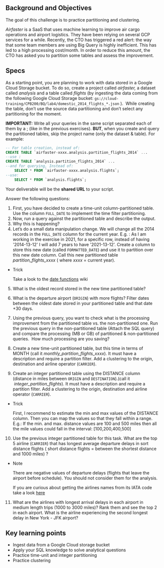 ## Background and Objectives

The goal of this challenge is to practice partitioning and clustering.

*Airfaster* is a SaaS that uses machine learning to improve air cargo operations and airport logistics. They have been relying on several GCP services for a while. Recently, the CTO has triggered a red alert: the way that some team members are using Big Query is highly inefficient. This has led to a high processing cost/month. In order to reduce this amount, the CTO has asked you to partition some tables and assess the improvement.

## Specs

As a starting point, you are planning to work with data stored in a Google Cloud Storage bucket. To do so, create a project called *airfaster,* a dataset called *analysis* and a table called *flights* (by ingesting the data coming from the following Google Cloud Storage bucket: `gs://cloud-training/CPB200/BQ/lab4/domestic_2014_flights_*.json` ).  While creating the table, don’t use the source data partitioning and don’t select any partitioning  for the moment.

**IMPORTANT:** Write all your queries in the same script separated each of them by a ;  (like in the previous exercises). **BUT**, when you create and query the partitioned tables, skip the project name (only the dataset & table). For example:

```sql
-- For table creation, instead of: 
CREATE TABLE `airfaster-xxxx.analysis.partition_flights_2014` ...
--use :
CREATE TABLE `analysis.partition_flights_2014` ...
--and for querying, Instead of: 
    SELECT * FROM `airfaster-xxxx.analysis.flights`;
--use:
    SELECT * FROM `analysis.flights`;

```

Your deliverable will be the **shared URL** to your script.

Answer the following questions:

1.  First, you have decided to create a time-unit column-partitioned table. Use the column `FULL_DATE` to implement the time filter partitioning. 
2. Now, run a query against the partitioned table and describe the output.
3. Why this is happening?
4. Let’s do a small data manipulation change. We will change all the 2014 records in the `FULL_DATE` column for the current year. E.g. : As I am working in the exercise in 2021, for a specific row, instead of having '2014-13-12' I will add 7 years to have '2021-13-12'. Create a column to store this new date (called `FORMATTED_DATE`) and use it to partition over this new date column. Call this new partitioned table  *partition_flights_xxxx* ( where *xxxx* = current year). 
- Trick

    Take a look to the [date functions](https://cloud.google.com/bigquery/docs/reference/standard-sql/date_functions) wiki

5. What is the oldest record stored in the new time partitioned table?

6. What is the departure airport (`ORIGIN`) with more flights? Filter dates between the oldest date stored in your partitioned table and that date +30 days. 

7. Using the previous query, you want to check what is the processing improvement from the partitioned table vs. the non-partitioned one. Run the previous query in the non-partitioned table (Attach the SQL query) and compare the processing (MB or GB) of partitioned & non-partitioned queries.  How much processing are you saving?

8. Create a new time-unit partitioned table, but this time in terms of MONTH (call it *monthly_partition_flights_xxxx*). It must have a description and require a partition filter. Add a clustering to the origin, destination and airline operator (`CARRIER`). 

9. Create an integer partitioned table using the DISTANCE column (distance in miles between `ORIGIN` and `DESTINATION`).(call it  *integer_partition_flights*). It must have a description and require a partition filter. Add a clustering to the origin, destination and airline operator (`CARRIER`). 

- Trick

    First, I recommend to estimate the min and max values of the DISTANCE column. Then you can map the values so that they fall within a range. E.g.: If the min. and max. distance values are 100 and 500 miles then all the mile values could fall in the interval: [100,200,400,500]

10. Use the previous integer partitioned table for this task. What are the top 5 airline (`CARRIER`) that has longest average departure delays in sort distance flights ( short distance flights = between the shortest distance and 1000 miles) ? 

- Note

    There are negative values of departure delays (flights that leave the airport before schedule). You should not consider them for the analysis.

    If you are curious about getting the airlines names from its IATA code take a look [here](https://en.wikipedia.org/wiki/List_of_airlines_of_the_United_States)

11. What are the airlines with longest arrival delays in each airport in medium length trips (1000 to 3000 miles)? Rank them and see the top 2 in each airport. What is the airline experiencing the second longest delay in New York - JFK airport?

## Key learning points

- Ingest data from a Google Cloud storage bucket
- Apply your SQL knowledge to solve analytical questions
- Practice time-unit and integer partitioning
- Practice clustering
